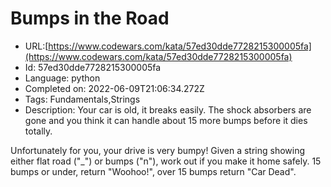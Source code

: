 # Bumps in the Road

 - URL:[https://www.codewars.com/kata/57ed30dde7728215300005fa](https://www.codewars.com/kata/57ed30dde7728215300005fa)
 - Id: 57ed30dde7728215300005fa
 - Language: python
 - Completed on: 2022-06-09T21:06:34.272Z
 - Tags: Fundamentals,Strings
 - Description:
Your car is old, it breaks easily. The shock absorbers are gone and you think it can handle about 15 more bumps before it dies totally.

Unfortunately for you, your drive is very bumpy! Given a string showing either flat road ("\_") or bumps ("n"), work out if you make it home safely. 15 bumps or under, return "Woohoo!", over 15 bumps return "Car Dead".   
